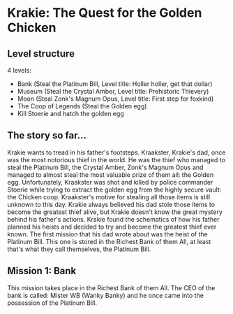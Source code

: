 # Krakie: The Quest for the Golden Chicken

## Level structure
4 levels:

- Bank (Steal the Platinum Bill, Level title: Holler holler, get that dollar)
- Museum (Steal the Crystal Amber, Level title: Prehistoric Thievery)
- Moon (Steal Zonk's Magnum Opus, Level title: First step for foxkind)
- The Coop of Legends (Steal the Golden egg)
- Kill Stoerie and hatch the golden egg

## The story so far...

Krakie wants to tread in his father's footsteps. Kraakster, Krakie's dad, once was the most notorious thief in the world. 
He was the thief who managed to steal the Platinum Bill, the Crystal Amber, Zonk's Magnum Opus and managed to almost steal the most valuable prize of them all:
the Golden egg. Unfortunately, Kraakster was shot and killed by police commander Stoerie while trying to extract the golden egg from the highly secure vault: the Chicken coop. 
Kraakster's motive for stealing all those items is still unknown to this day. Krakie always believed his dad stole those items to become the greatest thief alive, but Krakie doesn't 
know the great mystery behind his father's actions. Krakie found the schematics of how his father planned his heists and decided to try and become the greatest thief ever known.
The first mission that his dad wrote about was the heist of the Platinum Bill. This one is stored in the Richest Bank of them All, at least that's what they call themselves, the Platinum
Bill.

## Mission 1: Bank
This mission takes place in the Richest Bank of them All. The CEO of the bank is called: Mister WB (Wanky Banky) and he once came into the possession of the Platinum Bill. 
